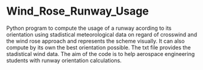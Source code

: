 # Wind_Rose_Runway_Usage
Python program to compute the usage of a runway acording to its orientation using stadistical meteorological data on regard of crosswind and the wind rose approach and represents the scheme visually.
It can also compute by its own the best orientation possible. The txt file provides the stadistical wind data. The aim of the code is to help aerospace engineering students with runway orientation calculations.
